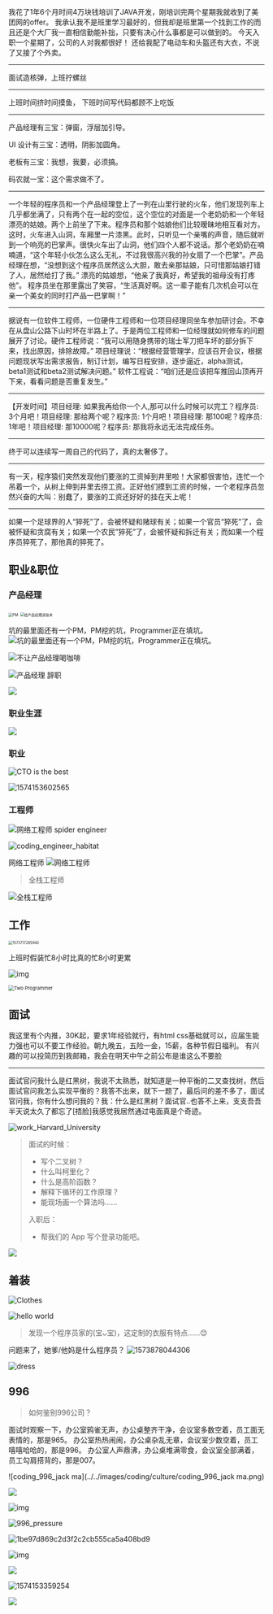 我花了1年6个月时间4万块钱培训了JAVA开发，刚培训完两个星期我就收到了美团网的offer。
我承认我不是班里学习最好的，但我却是班里第一个找到工作的而且还是个大厂我一直相信勤能补拙，只要有决心什么事都是可以做到的。
今天入职一个星期了，公司的人对我都很好！
还给我配了电动车和头盔还有大衣，不说了又接了个外卖。

----

面试造核弹，上班拧螺丝

---

上班时间挤时间摸鱼，
下班时间写代码都顾不上吃饭

---

产品经理有三宝：弹窗，浮层加引导。

UI 设计有三宝：透明，阴影加圆角。

老板有三宝：我想，我要，必须搞。

码农就一宝：这个需求做不了。

---

一个年轻的程序员和一个产品经理登上了一列在山里行驶的火车，他们发现列车上几乎都坐满了，只有两个在一起的空位，这个空位的对面是一个老奶奶和一个年轻漂亮的姑娘。两个上前坐了下来。程序员和那个姑娘他们比较暧昧地相互看对方。这时，火车进入山洞，车厢里一片漆黑。此时，只听见一个亲嘴的声音，随后就听到一个响亮的巴掌声。很快火车出了山洞，他们四个人都不说话。那个老奶奶在喃喃道，“这个年轻小伙怎么这么无礼，不过我很高兴我的孙女扇了一个巴掌”。产品经理在想，“没想到这个程序员居然这么大胆，敢去亲那姑娘，只可惜那姑娘打错了人，居然给打了我。” 漂亮的姑娘想，“他亲了我真好，希望我的祖母没有打疼他”。 程序员坐在那里露出了笑容，“生活真好啊。这一辈子能有几次机会可以在亲一个美女的同时打产品一巴掌啊！”

---

据说有一位软件工程师，一位硬件工程师和一位项目经理同坐车参加研讨会。不幸在从盘山公路下山时坏在半路上了。于是两位工程师和一位经理就如何修车的问题展开了讨论。硬件工程师说：“我可以用随身携带的瑞士军刀把车坏的部分拆下来，找出原因，排除故障。” 项目经理说：“根据经营管理学，应该召开会议，根据问题现状写出需求报告，制订计划，编写日程安排，逐步逼近，alpha测试，beta1测试和beta2测试解决问题。” 软件工程说：“咱们还是应该把车推回山顶再开下来，看看问题是否重复发生。”

---

【开发时间】项目经理: 如果我再给你一个人,那可以什么时候可以完工？程序员: 3个月吧！项目经理: 那给两个呢？程序员: 1个月吧！项目经理: 那100呢？程序员: 1年吧！项目经理: 那10000呢？程序员: 那我将永远无法完成任务。

---

终于可以连续写一周自己的代码了，真的太奢侈了。

---

有一天，程序猿们突然发现他们要涨的工资掉到井里啦！大家都很害怕，连忙一个吊着一个，从树上伸到井里去捞工资。正好他们摸到工资的时候，一个老程序员忽然兴奋的大叫：别蠢了，要涨的工资还好好的挂在天上呢！

---

如果一个足球界的人“猝死”了，会被怀疑和赌球有关；如果一个官员“猝死”了，会被怀疑和贪腐有关；如果一个农民”猝死”了，会被怀疑和拆迁有关；而如果一个程序员猝死了，那他真的猝死了。

## 职业&职位

### 产品经理



<img src="../../images/work/work_pm_beiguo.png" alt="PM" style="zoom:50%;" />

   <img src="../../images/work/work_pm_beiguo2.png" alt="给产品经理讲技术" style="zoom:50%;" />

坑的最里面还有一个PM，PM挖的坑，Programmer正在填坑。
![坑的最里面还有一个PM，PM挖的坑，Programmer正在填坑。](../../images/work/work_people.png)

![不让产品经理喝咖啡](../../images/design/design_pm_plz_not.jpg)

![产品经理 辞职](../../images/coding/culture/coding_pn_ghosts_quit.png)

![](../../images/coding/culture/客户需求.png)

### 职业生涯

![](../../images/coding/culture/coding_works_age.jpg)

### 职业

![CTO is the best](../../images/work/work_cto.png)

![1574153602565](../../images/work/work_junior_senior.png)

### 工程师

![网络工程师 spider engineer](../../images/work/work_spiderman_engineer.png)


![coding_engineer_habitat](../../images/coding/culture/coding_engineer_habitat.jpg)

网络工程师
![网络工程师](../../images/work/work_network_engineer.png)

> 全栈工程师

![全栈工程师](../../images/coding/coding/coding_full_stack.jpg)

## 工作

<img src="../../images/work/work_late_bitcoin.png" alt="1573717285940" style="zoom:50%;" />

上班时假装忙8小时比真的忙8小时更累

![img](../../images/work/work_pretend_working.png)

<img src="../../images/work/work_code_workers_2.png" alt="Two Programmer" style="zoom: 67%;" />

## 面试

我这里有个内推，30K起，要求1年经验就行，有html css基础就可以，应届生能力强也可以不要工作经验。朝九晚五，五险一金，15薪，各种节假日福利。
有兴趣的可以投简历到我邮箱，我会在明天中午之前公布是谁这么不要脸

----

面试官问我什么是红黑树，我说不太熟悉，就知道是一种平衡的二叉查找树，然后面试官问我怎么实现平衡的？我答不出来，就下一题了，最后问的差不多了，面试官问我，你有什么想问我的？我：什么是红黑树？面试官..也答不上来，支支吾吾半天说太久了都忘了[捂脸]我感觉我居然通过电面真是个奇迹。

![work_Harvard_University](../../images/work/work_Harvard_University.png)



> 面试的时候：
>
> - 写个二叉树？
> - 什么叫柯里化？
> - 什么是高阶函数？
> - 解释下循环的工作原理？
> - 能现场画一个算法吗……
>
> 入职后：
>
> - 帮我们的 App 写个登录功能吧。

![](../../images/coding/coding/coding_interview_vs_reality.jpg)

## 着装

![Clothes](../../images/coding/culture/coding_clothes_plaid_shirt.png)

![hello world](../../images/coding/culture/coding_clothes_hello_world_html.jpg)

> 发现一个程序员家的(宝ᴗ宝)，这定制的衣服有特点……😊

问题来了，她爹/他妈是什么程序员？
![1573878044306](../../images/coding/coding/coding_baby_code.jpg)

![dress](../../images/coding/culture/coding_culture_clothes_dress.png)

## 996

> 如何鉴别996公司？

面试时观察一下，办公室鸦雀无声，办公桌整齐干净，会议室多数空着，员工面无表情的，那是965。
办公室热热闹闹，办公桌杂乱无章，会议室少数空着，员工嘻嘻哈哈的，那是996。
办公室人声鼎沸，办公桌堆满零食，会议室全部满着，员工勾肩搭背的，那是007。

![coding_996_jack ma](../../images/coding/culture/coding_996_jack ma.png)

![](../../images/coding/culture/coding_996_python.png)

![img](../../images/coding/coding/coding_life_0_oclock.jpg)

![996_pressure](../../images/coding/culture/coding_996_pressure.png)

![1be97d869c2d3f2c2cb555ca5a408bd9](../../images/coding/culture/coding_996_xian.png)

![img](../../images/work/work_change_25.png)

![](../../images/coding/culture/coding_9962.png)

![1574153359254](../../images/coding/culture/coding_996_white_bald.png)

![](../../images/coding/culture/coding_996_white_bald2.png)

